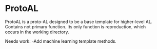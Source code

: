 # ProtoAL
ProtoAL is a proto-AL designed to be a base template for higher-level AL. Contains not primary function. Its only function is reproduction, which occurs in the working directory.

Needs work:
-Add machine learning template methods.

